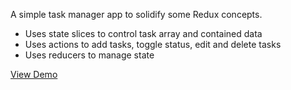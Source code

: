 A simple task manager app to solidify some Redux concepts.

- Uses state slices to control task array and contained data
- Uses actions to add tasks, toggle status, edit and delete tasks
- Uses reducers to manage state

<a href="https://react-redux-task-manager.netlify.app/">View Demo</a>
